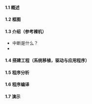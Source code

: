 #### 1.1 概述

#### 1.2 框图

#### 1.3 介绍（参考裸机）
- 中断是什么？
- 
#### 1.4 搭建工程（系统移植，驱动与应用程序）

#### 1.5 程序分析

#### 1.6 程序编译

#### 1.7 演示